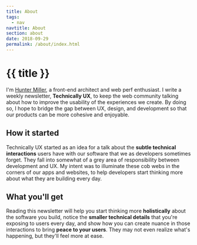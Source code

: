 ```yaml
---
title: About
tags:
  - nav
navtitle: About
section: about
date: 2018-09-29
permalink: /about/index.html
---
```


<h1>{{ title }}</h1>

I'm <a class="accent" href="https://twitter.com/hmillerdev">Hunter Miller</a>, a front-end architect and web perf enthusiast. I write a weekly newsletter, **Technically UX**, to keep the web community talking about how to improve the usability of the experiences we create. By doing so, I hope to bridge the gap between UX, design, and development so that our products can be more cohesive and enjoyable.

## How it started

Technically UX started as an idea for a talk about the **subtle technical interactions** users have with our software that we as developers sometimes forget. They fall into somewhat of a grey area of responsibility between development and UX. My intent was to illuminate these cob webs in the corners of our apps and websites, to help developers start thinking more about what they are building every day.

## What you'll get

Reading this newsletter will help you start thinking more **holistically** about the software you build, notice the **smaller technical details** that you're exposing to users every day, and show how you can create nuance in those interactions to bring **peace to your users**. They may not even realize what's happening, but they'll feel more at ease.